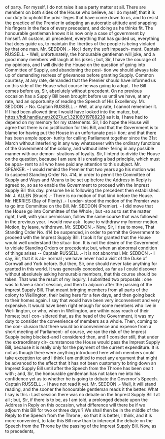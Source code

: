 of party. For myself, I do not raise it as a party matter at all. There are members on both sides of the House who believe, as I do myself, that it is our duty to uphold the privi- leges that have come down to us, and to resist the practice of the Premier in adopting an autocratic attitude and snapping his fingers in the face of every precedent, and doing as he thinks fit. The honourable gentleman knows it is now only a case of government by himself. All custom, all precedent, everything that has guided us, everything that does guide us, to maintain the liberties of the people is being violated by that one man. Mr. SEDDON .- No; I deny the soft impeach- ment. Captain RUSSELL. - Well, unfortunately, the honourable gentleman will joke, and a good many members will laugh at his jokes ; but, Sir, I have the courage of my opinions, and I will divide the House on the question of going into Committee of Supply, and abandoning the posi- tion we should always take up of demanding redress of grievances before granting Supply. Common courtesy, at any rate, demanded that the Premier should have informed us on this side of the House what course he was going to adopt. The Bill comes before us, Sir, absolutely without precedent. On no previous occasion has a Supply Bill been brought before us until we have, at any rate, had an opportunity of reading the Speech of His Excellency. Mr. SEDDON .- No. Captain RUSSELL .- Well, at any rate, I cannot remember it. If I had been allowed time I would have looked into the matter, but, https://hdl.handle.net/2027/uc1.32106019788238 as it is, I have had to depend on my memory for my statements. Sir, I do hope the House will agree that there is no justification for this Bill, and that the Government is to blame for having put the House in an unfortunate posi- tion; and that there has been ample oppor- tunity for calling Parliament together since the 31st March without interfering in any way whatsoever with the ordinary functions of the Government of the colony, and without inter- fering in any possible manner with our demon- strations of loyalty. Sir, I intend to divide the House on the question, because I am sure it is creating a bad principle, which must be appa- rent to all who have paid any attention to this subject. Mr. SPEAKER. - I would remind the Premier that two years ago his motion was to suspend Standing Order No. 414, in order to permit the Committee of Supply and Ways and Means to be set up before the Address in Reply is agreed to, so as to enable the Government to proceed with the Imprest Supply Bill this day. presume he is following the precedent then established. Mr. J. ALLEN (Bruce) .- There is no motion of that kind before the House. Mr. HERRIES (Bay of Plenty) .- I under- stood the motion of the Premier was to go into Committee on the Bill. Mr. SEDDON (Premier). - I did move that the House go into Committee of the Whole ; but -so as to set the matter right, I will, with your permission, follow the same course that was followed in the previous year. I would now ask . leave to withdraw my former motion. Motion, by leave, withdrawn. Mr. SEDDON .- Now, Sir, I rise to move, That Standing Crder No. 414 be suspended, in order to permit the Government to proceed with the Imprest Supply Bill. I took it for granted that the House would well understand the situa- tion. It is not the desire of the Government to violate Standing Orders or precedents; but, when an abnormal condition of things arises -- Captain RUSSELL .- It is not abnormal. Mr. SEDDON .- I say, Sir, that it is ab- normal ; we have never had a visit of the Duke of Cornwall and York before. But then, Sir, one should never take anything for granted in this world. It was generally conceded, as far as I could discover without absolutely asking honourable members, that this course should be taken. That was the result of my inquiry. I submitted two proposals : one was to have a short session, and then to adjourn after the passing of the Imprest Supply Bill. That meant bringing members from all parts of the colony to Wellington, their being here for a few days, and then going back to their homes again. I say that would have been very inconvenient and very expensive. It would have been right enough for some members who live in Wel- lington, or who, when in Wellington, are within easy reach of their homes; but I con- sidered that, as the head of the Government, it was my duty to consider the convenience of members as a whole. Then, coming to the con- clusion that there would bo inconvenience and expense from a short meeting of Parliament- of course, we ran the risk of the Imprest Supply being blocked-and I considered then, and 1 consider still, that under the extraordinary cir- cumstances the House would pass the Imprest Supply Bill, because it is really only for the payment of the current expenditure. It is not as though there were anything introduced here which members could take exception to: and I think I am entitled to meet any argument that might be advanced to the effect that it has not been customary to bring down an Imprest Supply Bill until after the Speech from the Throne has been dealt with ; and, Sir, the honourable gentleman has not taken me into his confidence yet as to whether he is going to debate the Governor's Speech. Captain RUSSELL .- I have not read it yet. Mr. SEDDON .- Well, it will stand reading, and the sooner the honourable gentleman reads it the better. What I say is this : Last session there was no debate on the Imprest Supply Bill I at all ; but, Sir, if there is to be, as I am told, a prolonged debate upon the Address in Reply on this occasion, what difference will there be if we adjourn this Bill for two or three days ? We shall then be in the middle of the Reply to the Speech from the Throne ; so that it is better, I think, and it is more convenient, to take this Bill now than to intercept the debate on the Speech from the Throne by the passing of the Imprest Supply Bill. Now, as to precedents, 